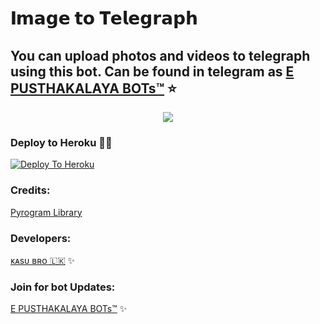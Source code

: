 # 𝐈𝗺𝗮𝗴𝗲 𝘁𝗼 𝐓𝗲𝗹𝗲𝗴𝗿𝗮𝗽𝗵

## You can upload photos and videos to telegraph using this bot. Can be found in telegram as [E PUSTHAKALAYA BOTs™](https://t.me/epusthakalaya_bots) ⭐️

<p align="center">
  <img src="https://telegra.ph/file/bb34e3c14d7605afba8cf.jpg">
</p>

### Deploy to Heroku 🏃‍♂

[![Deploy To Heroku](https://www.herokucdn.com/deploy/button.svg)](https://heroku.com/deploy?template=https://github.com/kasunthamadushanka/IMAGE-TO-TELEGRAPH.git)

### Credits:

[Pyrogram Library](https://github.com/pyrogram/pyrogram)


### Developers:

[ᴋᴀsᴜ ʙʀᴏ 🇱🇰](https://t.me/kasu_bro) ✨


### Join for bot Updates:

[E PUSTHAKALAYA BOTs™](https://t.me/epusthakalaya_bots) ✨

